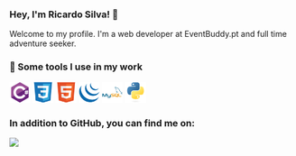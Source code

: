 ### Hey, I'm Ricardo Silva! 👋

Welcome to my profile. I'm a web developer at EventBuddy.pt and full time adventure seeker.

### :rocket: Some tools I use in my work

<img src="https://raw.githubusercontent.com/rfsilvadata/rfsilvadata/406d627d14734cda77f5f2e33b613548c0dd107e/images/c%23.svg" width="37" height="37" />  <img src="https://raw.githubusercontent.com/rfsilvadata/rfsilvadata/406d627d14734cda77f5f2e33b613548c0dd107e/images/css.svg" width="37" height="37" />  <img src="https://raw.githubusercontent.com/rfsilvadata/rfsilvadata/406d627d14734cda77f5f2e33b613548c0dd107e/images/html5.svg" width="37" height="37" />  <img src="https://raw.githubusercontent.com/rfsilvadata/rfsilvadata/406d627d14734cda77f5f2e33b613548c0dd107e/images/jquery.svg" width="37" height="37" />  <img src="https://raw.githubusercontent.com/rfsilvadata/rfsilvadata/406d627d14734cda77f5f2e33b613548c0dd107e/images/mysql.svg" width="37" height="37" />  <img src="https://raw.githubusercontent.com/rfsilvadata/rfsilvadata/406d627d14734cda77f5f2e33b613548c0dd107e/images/python.svg" width="37" height="37" />
                                                                                                                            
### In addition to GitHub, you can find me on:

<a href="https://www.linkedin.com/in/ricardosilva07/" target="_blank" rel="noopener noreferrer"><img src="https://img.shields.io/badge/LinkedIn-0077B5?style=for-the-badge&logo=linkedin&logoColor=whit" /></a>

